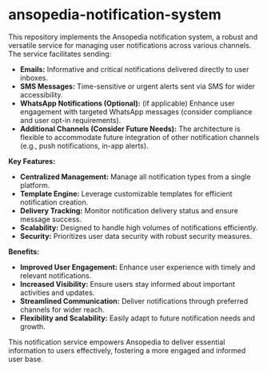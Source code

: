 # ansopedia-notification-system
This repository implements the Ansopedia notification system, a robust and versatile service for managing user notifications across various channels. The service facilitates sending:

* **Emails:** Informative and critical notifications delivered directly to user inboxes.
* **SMS Messages:** Time-sensitive or urgent alerts sent via SMS for wider accessibility.
* **WhatsApp Notifications (Optional):** (if applicable) Enhance user engagement with targeted WhatsApp messages (consider compliance and user opt-in requirements).
* **Additional Channels (Consider Future Needs):** The architecture is flexible to accommodate future integration of other notification channels (e.g., push notifications, in-app alerts).

**Key Features:**

* **Centralized Management:** Manage all notification types from a single platform.
* **Template Engine:** Leverage customizable templates for efficient notification creation.
* **Delivery Tracking:** Monitor notification delivery status and ensure message success.
* **Scalability:** Designed to handle high volumes of notifications efficiently.
* **Security:** Prioritizes user data security with robust security measures.

**Benefits:**

* **Improved User Engagement:** Enhance user experience with timely and relevant notifications.
* **Increased Visibility:** Ensure users stay informed about important activities and updates.
* **Streamlined Communication:** Deliver notifications through preferred channels for wider reach.
* **Flexibility and Scalability:** Easily adapt to future notification needs and growth.

This notification service empowers Ansopedia to deliver essential information to users effectively, fostering a more engaged and informed user base. 
